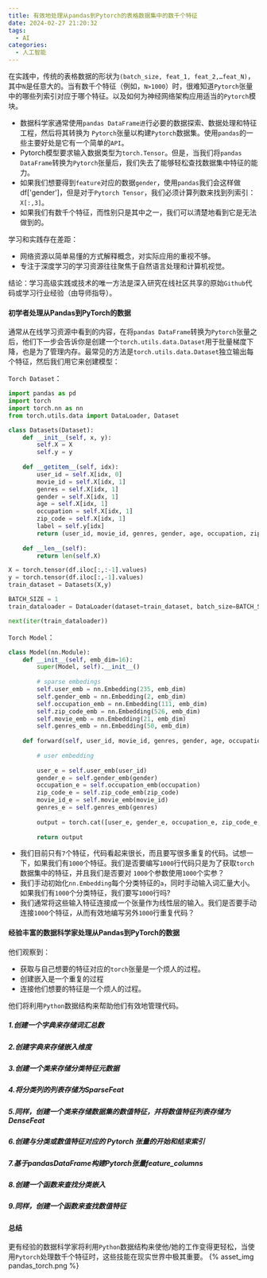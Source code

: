 ```yaml
---
title: 有效地处理从pandas到Pytorch的表格数据集中的数千个特征
date: 2024-02-27 21:20:32
tags:
  - AI
categories:
  - 人工智能
---
```


在实践中，传统的表格数据的形状为`(batch_size, feat_1, feat_2,…feat_N)`，其中`N`是任意大的。当有数千个特征（例如，`N>1000`）时，很难知道`Pytorch`张量中的哪些列索引对应于哪个特征。以及如何为神经网络架构应用适当的`Pytorch`模块。
<!-- more -->

- 数据科学家通常使用`pandas DataFrame进`行必要的数据探索、数据处理和特征工程，然后将其转换为 `Pytorch`张量以构建`Pytorch`数据集。使用`pandas`的一些主要好处是它有一个简单的`API`。
- Pytorch模型要求输入数据类型为`torch.Tensor`。但是，当我们将`pandas DataFrame`转换为`Pytorch`张量后，我们失去了能够轻松查找数据集中特征的能力。
- 如果我们想要得到`feature`对应的数据`gender`，使用`pandas`我们会这样做df['gender']，但是对于`Pytorch Tensor`，我们必须计算列数来找到列索引：`X[:,3]`。
- 如果我们有数千个特征，而性别只是其中之一，我们可以清楚地看到它是无法做到的。

学习和实践存在差距：
- 网络资源以简单易懂的方式解释概念，对实际应用的重视不够。
- 专注于深度学习的学习资源往往聚焦于自然语言处理和计算机视觉。

结论：学习高级实践或技术的唯一方法是深入研究在线社区共享的原始`Github`代码或学习行业经验（由导师指导）。

#### 初学者处理从Pandas到PyTorch的数据

通常从在线学习资源中看到的内容，在将`pandas DataFrame`转换为`Pytorch`张量之后，他们下一步会告诉你是创建一个`torch.utils.data.Dataset`用于批量梯度下降，也是为了管理内存。最常见的方法是`torch.utils.data.Dataset`独立输出每个特征，然后我们用它来创建模型：

`Torch Dataset`：
```python
import pandas as pd
import torch
import torch.nn as nn
from torch.utils.data import DataLoader, Dataset

class Datasets(Dataset):
    def __init__(self, x, y):
        self.X = X
        self.y = y
    
    def __getitem__(self, idx):
        user_id = self.X[idx, 0]
        movie_id = self.X[idx, 1]
        genres = self.X[idx, 1]
        gender = self.X[idx, 1]
        age = self.X[idx, 1]
        occupation = self.X[idx, 1]
        zip_code = self.X[idx, 1]
        label = self.y[idx]
        return (user_id, movie_id, genres, gender, age, occupation, zip_code, label)
    
    def __len__(self):
        return len(self.X)

X = torch.tensor(df.iloc[:,:-1].values)
y = torch.tensor(df.iloc[:,-1].values)
train_dataset = Datasets(X,y)

BATCH_SIZE = 1
train_dataloader = DataLoader(dataset=train_dataset, batch_size=BATCH_SIZE, shuffle=True)

next(iter(train_dataloader))
```
`Torch Model`：
```python
class Model(nn.Module):
    def __init__(self, emb_dim=16):
        super(Model, self).__init__()
        
        # sparse embedings
        self.user_emb = nn.Embedding(235, emb_dim)
        self.gender_emb = nn.Embedding(2, emb_dim)
        self.occupation_emb = nn.Embedding(111, emb_dim)
        self.zip_code_emb = nn.Embedding(526, emb_dim)
        self.movie_emb = nn.Embedding(21, emb_dim)
        self.genres_emb = nn.Embedding(50, emb_dim)
        
    def forward(self, user_id, movie_id, genres, gender, age, occupation, zip_code, label=None):
        
        # user embedding
        
        user_e = self.user_emb(user_id)
        gender_e = self.gender_emb(gender)
        occupation_e = self.occupation_emb(occupation)
        zip_code_e = self.zip_code_emb(zip_code)
        movie_id_e = self.movie_emb(movie_id)
        genres_e = self.genres_emb(genres)
        
        output = torch.cat([user_e, gender_e, occupation_e, zip_code_e, movie_id_e, genres_e, age], dim=-1)
        
        return output
```
- 我们目前只有`7`个特征，代码看起来很长，而且要写很多重复的代码。试想一下，如果我们有`1000`个特征。我们是否要编写`1000`行代码只是为了获取`torch`数据集中的特征，并且我们是否要对 `1000`个参数使用`1000`个实参？
- 我们手动初始化`nn.Embedding`每个分类特征的`a`，同时手动输入词汇量大小。如果我们有`1000`个分类特征，我们要写`1000`行吗?
- 我们通常将这些输入特征连接成一个张量作为线性层的输入。我们是否要手动连接`1000`个特征，从而有效地编写另外`1000`行重复代码？

#### 经验丰富的数据科学家处理从Pandas到PyTorch的数据

他们观察到：
- 获取与自己想要的特征对应的`torch`张量是一个烦人的过程。
- 创建嵌入是一个重复的过程
- 连接他们想要的特征是一个烦人的过程。

他们将利用`Python`数据结构来帮助他们有效地管理代码。

##### 1.创建一个字典来存储词汇总数

##### 2.创建字典来存储嵌入维度

##### 3.创建一个类来存储分类特征元数据

##### 4.将分类列的列表存储为SparseFeat

##### 5.同样，创建一个类来存储数据集的数值特征，并将数值特征列表存储为DenseFeat

##### 6.创建与分类或数值特征对应的 Pytorch 张量的开始和结束索引

##### 7.基于pandasDataFrame构建Pytorch张量feature_columns

##### 8.创建一个函数来查找分类嵌入

##### 9.同样，创建一个函数来查找数值特征

#### 总结

更有经验的数据科学家将利用`Python`数据结构来使他/她的工作变得更轻松，当使用`Pytorch`处理数千个特征时，这些技能在现实世界中极其重要。
{% asset_img pandas_torch.png %}

